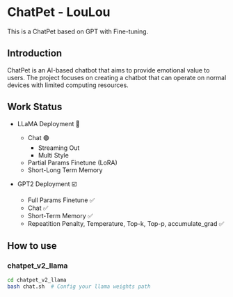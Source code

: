 # ChatPet - LouLou
This is a ChatPet based on GPT with Fine-tuning. 

## Introduction
ChatPet is an AI-based chatbot that aims to provide emotional value to users. The project focuses on creating a chatbot that can operate on normal devices with limited computing resources.

## Work Status
- LLaMA Deployment 🔲
  - Chat 🟢
    - Streaming Out
    - Multi Style 
  - Partial Params Finetune (LoRA) 
  - Short-Long Term Memory

- GPT2 Deployment ☑️
  - Full Params Finetune    :white_check_mark: 
  - Chat    :white_check_mark: 
  - Short-Term Memory :white_check_mark: 
  - Repeatition Penalty, Temperature, Top-k, Top-p, accumulate_grad    :white_check_mark: 


## How to use
### chatpet_v2_llama
```bash
cd chatpet_v2_llama
bash chat.sh  # Config your llama weights path
```